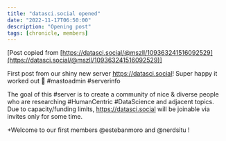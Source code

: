 ```yaml
---
title: "datasci.social opened"
date: "2022-11-17T06:50:00"
description: "Opening post"
tags: [chronicle, members]
---
```


[Post copied from [https://datasci.social/@mszll/109363241516092529](https://datasci.social/@mszll/109363241516092529)]

First post from our shiny new server https://datasci.social! Super happy it worked out 🥳  #mastoadmin #serverinfo

The goal of this #server is to create a community of nice & diverse people who are researching #HumanCentric #DataScience and adjacent topics. Due to capacity/funding limits, https://datasci.social will be joinable via invites only for some time.

+Welcome to our first members @estebanmoro and @nerdsitu !
